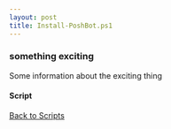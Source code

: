 ```yaml
---
layout: post
title: Install-PoshBot.ps1
---
```


### something exciting

Some information about the exciting thing

#### Script

<script async src="https://gist-it.appspot.com/github.com/BanterBoy/scripts-blog/blob/master/PowerShell/scripts/installScripts/Install-PoshBot.ps1" crossorigin="anonymous"></script>

<a href="/menu/_pages/scripts.html">Back to Scripts</a>
